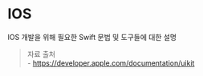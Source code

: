 # IOS 
IOS 개발을 위해 필요한 Swift 문법 및 도구들에 대한 설명

> 자료 출처    
    - <https://developer.apple.com/documentation/uikit>
